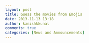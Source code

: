```yaml
---
layout: post
title: Guess the movies from Emojis
date: 2013-11-13 13:18
author: kanishkkunal
comments: true
categories: [News and Announcements]
---
```


